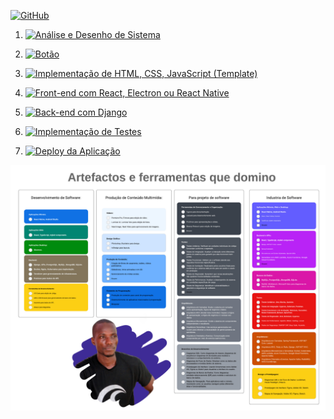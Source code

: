[![GitHub](https://img.shields.io/badge/Back_to_Perfil-181717?style=for-the-badge&logo=github)](https://github.com/Catson28)



1. [![Análise e Desenho de Sistema](https://img.shields.io/badge/Análise_e_Desenho_de_Sistema-blue?style=for-the-badge)](URL_DA_PÁGINA)

2. [![Botão](https://img.shields.io/badge/Prototipação_com_Figma_ou_Adobe_XD-181717?style=for-the-badge)](URL_DA_PÁGINA)

3. [![Implementação de HTML, CSS, JavaScript (Template)](https://img.shields.io/badge/Implementação_de_HTML_CSS_JavaScript_(Template)-181717?style=for-the-badge)](URL_DA_PÁGINA)

4. [![Front-end com React, Electron ou React Native](https://img.shields.io/badge/Front_end_com_React_Electron_ou_React_Native-181717?style=for-the-badge)](URL_DA_PÁGINA)

5. [![Back-end com Django](https://img.shields.io/badge/Back_end_com_Django-181717?style=for-the-badge)](URL_DA_PÁGINA)

6. [![Implementação de Testes](https://img.shields.io/badge/Implementação_de_Testes-181717?style=for-the-badge)](URL_DA_PÁGINA)

7. [![Deploy da Aplicação](https://img.shields.io/badge/Deploy_da_Aplicação-181717?style=for-the-badge)](URL_DA_PÁGINA)

![](img/_Fluxograma.jpeg)